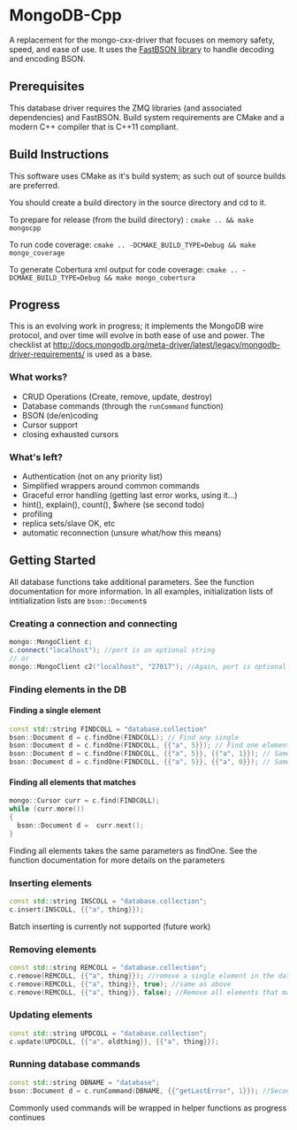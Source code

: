 MongoDB-Cpp
===========

A replacement for the mongo-cxx-driver that focuses on memory safety, speed, and ease of use. It uses the [FastBSON library](https://github.com/neloe/FastBSON-Cpp) to handle decoding and encoding BSON.

## Prerequisites
This database driver requires the ZMQ libraries (and associated dependencies) and FastBSON. Build system requirements are CMake and a modern C++ compiler that is C++11 compliant.

## Build Instructions


This software uses CMake as it's build system; as such out of source builds are preferred.

You should create a build directory in the source directory and cd to it.

To prepare for release (from the build directory) :
`cmake .. && make mongocpp`

To run code coverage:
`cmake .. -DCMAKE_BUILD_TYPE=Debug && make mongo_coverage`

To generate Cobertura xml output for code coverage:
`cmake .. -DCMAKE_BUILD_TYPE=Debug && make mongo_cobertura`

## Progress
This is an evolving work in progress; it implements the MongoDB wire protocol, and over time will evolve in both ease of use and power.  The checklist at http://docs.mongodb.org/meta-driver/latest/legacy/mongodb-driver-requirements/ is used as a base.

### What works?

* CRUD Operations (Create, remove, update, destroy)
* Database commands (through the `runCommand` function)
* BSON (de/en)coding
* Cursor support
* closing exhausted cursors

### What's left?

* Authentication (not on any priority list)
* Simplified wrappers around common commands
* Graceful error handling (getting last error works, using it...)
* hint(), explain(), count(), $where (se second todo)
* profiling
* replica sets/slave OK, etc
* automatic reconnection (unsure what/how this means)

## Getting Started
All database functions take additional parameters.  See the function documentation for more information.  In all examples, initialization lists of intitialization lists are `bson::Document`s
### Creating a connection and connecting
```c++
mongo::MongoClient c;
c.connect("localhost"); //port is an optional string
// or
mongo::MongoClient c2("localhost", "27017"); //Again, port is optional
```
### Finding elements in the DB
#### Finding a single element
```c++
const std::string FINDCOLL = "database.collection"
bson::Document d = c.findOne(FINDCOLL); // Find any single
bson::Document d = c.findOne(FINDCOLL, {{"a", 5}}); // Find one element matches {"a": 5}, second param is a bson::Document
bson::Document d = c.findOne(FINDCOLL, {{"a", 5}}, {{"a", 1}}); // Same as above, but only include the "a" field in the doc
bson::Document d = c.findOne(FINDCOLL, {{"a", 5}}, {{"a", 0}}); // Same as above, omit the "a" field (projections)
```
#### Finding all elements that matches
```c++
mongo::Cursor curr = c.find(FINDCOLL);
while (curr.more())
{
  bson::Document d =  curr.next();
}
```
Finding all elements takes the same parameters as findOne.  See the function documentation for more details on the parameters
### Inserting elements
```c++
const std::string INSCOLL = "database.collection";
c.insert(INSCOLL, {{"a", thing}});
```
Batch inserting is currently not supported (future work)
### Removing elements
```c++
const std::string REMCOLL = "database.collection";
c.remove(REMCOLL, {{"a", thing}}); //remove a single element in the database that matches
c.remove(REMCOLL, {{"a", thing}}, true); //same as above
c.remove(REMCOLL, {{"a", thing}}, false); //Remove all elements that match
```
### Updating elements
```c++
const std::string UPDCOLL = "database.collection";
c.update(UPDCOLL, {{"a", oldthing}}, {{"a", thing}});
```
### Running database commands
```c++
const std::string DBNAME = "database";
bson::Document d = c.runCommand(DBNAME, {{"getLastError", 1}}); //Second parameter is formatted command
```
Commonly used commands will be wrapped in helper functions as progress continues
